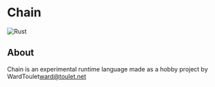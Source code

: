 # Chain
![Rust](https://github.com/WardToulet/chain/workflows/Rust/badge.svg)

## About
Chain is an experimental runtime language made as a hobby project by WardToulet<ward@toulet.net>

